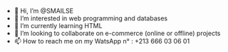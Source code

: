 - 👋 Hi, I’m @SMAILSE
- 👀 I’m interested in web programming and databases 
- 🌱 I’m currently learning HTML 
- 💞️ I’m looking to collaborate on e-commerce (online or offline) projects 
- 📫 How to reach me on my WatsApp n° : +213 666 03 06 01

<!---
SMAILSE/SMAILSE is a ✨ special ✨ repository because its `README.md` (this file) appears on your GitHub profile.
You can click the Preview link to take a look at your changes.
--->
